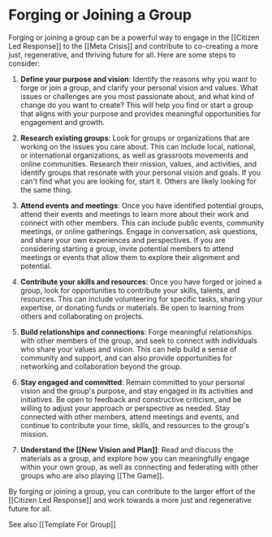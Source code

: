 # Forging or Joining a Group

Forging or joining a group can be a powerful way to engage in the [[Citizen Led Response]] to the [[Meta Crisis]] and contribute to co-creating a more just, regenerative, and thriving future for all. Here are some steps to consider:

1.  **Define your purpose and vision**: Identify the reasons why you want to forge or join a group, and clarify your personal vision and values. What issues or challenges are you most passionate about, and what kind of change do you want to create? This will help you find or start a group that aligns with your purpose and provides meaningful opportunities for engagement and growth. 
    
2.  **Research existing groups**: Look for groups or organizations that are working on the issues you care about. This can include local, national, or international organizations, as well as grassroots movements and online communities. Research their mission, values, and activities, and identify groups that resonate with your personal vision and goals. If you can't find what you are looking for, start it. Others are likely looking for the same thing. 
    
3.  **Attend events and meetings**: Once you have identified potential groups, attend their events and meetings to learn more about their work and connect with other members. This can include public events, community meetings, or online gatherings. Engage in conversation, ask questions, and share your own experiences and perspectives. If you are considering starting a group, invite potential members to attend meetings or events that allow them to explore their alignment and potential. 
    
4.  **Contribute your skills and resources**: Once you have forged or joined a group, look for opportunities to contribute your skills, talents, and resources. This can include volunteering for specific tasks, sharing your expertise, or donating funds or materials. Be open to learning from others and collaborating on projects.
    
5.  **Build relationships and connections**: Forge meaningful relationships with other members of the group, and seek to connect with individuals who share your values and vision. This can help build a sense of community and support, and can also provide opportunities for networking and collaboration beyond the group.
    
6.  **Stay engaged and committed**: Remain committed to your personal vision and the group's purpose, and stay engaged in its activities and initiatives. Be open to feedback and constructive criticism, and be willing to adjust your approach or perspective as needed. Stay connected with other members, attend meetings and events, and continue to contribute your time, skills, and resources to the group's mission.
    
7. **Understand the [[New Vision and Plan]]**: Read and discuss the materials as a group, and explore how you can meaningfully engage within your own group, as well as connecting and federating with other groups who are also playing [[The Game]]. 

By forging or joining a group, you can contribute to the larger effort of the [[Citizen Led Response]] and work towards a more just and regenerative future for all.

See also [[Template For Group]] 